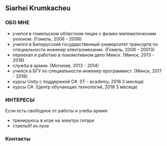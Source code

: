 ## Siarhei Krumkacheu



### ОБО МНЕ

- учился в гомельском областном лицее с физико математическим уклоном. (Гомель, 2006 - 2008)
- учился в Белорусский государственный университет трансорта по специальности инженер электромеханик. (Гомель, 2008 - 20013)
- переехал и работаю в локомотивном депо Минск. (Минск, 2013 - 2019)
- служба в армии. (Могилев, 2013 - 2014)
- учился в БГУ по специальности инженер программист. (Минск, 2017 - 2018)
- курсы Unity с поддержкой C#. (IT - academy, 2018 3 месяца)
- курсы C#. (Центр обучающих технологий, 2018 3 месяца)

### ИНТЕРЕСЫ

Если есть свободное от работы и учебы время:
  - тренируюсь в игре на электро гитаре 
  - стрельбf из лука

### Контакты


